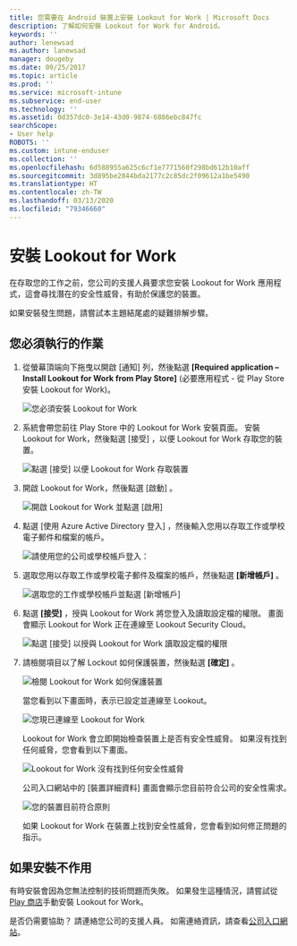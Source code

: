 ```yaml
---
title: 您需要在 Android 裝置上安裝 Lookout for Work | Microsoft Docs
description: 了解如何安裝 Lookout for Work for Android。
keywords: ''
author: lenewsad
ms.author: lanewsad
manager: dougeby
ms.date: 09/25/2017
ms.topic: article
ms.prod: ''
ms.service: microsoft-intune
ms.subservice: end-user
ms.technology: ''
ms.assetid: 0d357dc0-3e14-43d0-9874-6886ebc847fc
searchScope:
- User help
ROBOTS: ''
ms.custom: intune-enduser
ms.collection: ''
ms.openlocfilehash: 6d588955a625c6cf1e7771560f298bd612b10aff
ms.sourcegitcommit: 3d895be2844bda2177c2c85dc2f09612a1be5490
ms.translationtype: HT
ms.contentlocale: zh-TW
ms.lasthandoff: 03/13/2020
ms.locfileid: "79346660"
---
```

# <a name="install-lookout-for-work"></a>安裝 Lookout for Work

在存取您的工作之前，您公司的支援人員要求您安裝 Lookout for Work 應用程式，這會尋找潛在的安全性威脅，有助於保護您的裝置。

如果安裝發生問題，請嘗試本主題結尾處的疑難排解步驟。

## <a name="what-you-need-to-do"></a>您必須執行的作業

1. 從螢幕頂端向下拖曳以開啟 [通知] 列，然後點選 **[Required application – Install Lookout for Work from Play Store]** (必要應用程式 - 從 Play Store 安裝 Lookout for Work)。

   ![您必須安裝 Lookout for Work](./media/lookout-required-app-install-android.png)

2. 系統會帶您前往 Play Store 中的 Lookout for Work 安裝頁面。 安裝 Lookout for Work，然後點選 [接受]  ，以便 Lookout for Work 存取您的裝置。

   ![點選 [接受] 以便 Lookout for Work 存取裝置](./media/lookout-accept-store-permissions-android.png)

3. 開啟 Lookout for Work，然後點選 [啟動]  。

   ![開啟 Lookout for Work 並點選 [啟用]](./media/lookout-activate-button-android.png)

4. 點選 [使用 Azure Active Directory 登入]  ，然後輸入您用以存取工作或學校電子郵件和檔案的帳戶。

   ![請使用您的公司或學校帳戶登入：](./media/lookout-sign-in-azure-android.png)

5. 選取您用以存取工作或學校電子郵件及檔案的帳戶，然後點選 **[新增帳戶]** 。

   ![選取您的工作或學校帳戶並點選 [新增帳戶]](./media/lookout-pick-account-android.png)

6. 點選 **[接受]** ，授與 Lookout for Work 將您登入及讀取設定檔的權限。 畫面會顯示 Lookout for Work 正在連線至 Lookout Security Cloud。

   ![點選 [接受] 以授與 Lookout for Work 讀取設定檔的權限](./media/lookout-needs-permission-to-view-profile-android.png)

7. 請檢閱項目以了解 Lockout 如何保護裝置，然後點選 **[確定]** 。

   ![檢閱 Lookout for Work 如何保護裝置](./media/lookout-how-it-protects-your-device-android.png)

   當您看到以下畫面時，表示已設定並連線至 Lookout。

   ![您現已連線至 Lookout for Work](./media/lookout-you-are-now-connected-android.png)

   Lookout for Work 會立即開始檢查裝置上是否有安全性威脅。 如果沒有找到任何威脅，您會看到以下畫面。

   ![Lookout for Work 沒有找到任何安全性威脅](./media/lookout-scan-no-threats-found-android.png)

   公司入口網站中的 [裝置詳細資料] 畫面會顯示您目前符合公司的安全性需求。

    ![您的裝置目前符合原則](./media/mtd-device-now-compliant-android.png)

   如果 Lookout for Work 在裝置上找到安全性威脅，您會看到如何修正問題的指示。

## <a name="if-the-installation-doesnt-work"></a>如果安裝不作用

有時安裝會因為您無法控制的技術問題而失敗。 如果發生這種情況，請嘗試從 [Play 商店](https://play.google.com/store/apps/details?id=com.lookout.enterprise)手動安裝 Lookout for Work。


是否仍需要協助？ 請連絡您公司的支援人員。 如需連絡資訊，請查看[公司入口網站](https://go.microsoft.com/fwlink/?linkid=2010980)。

